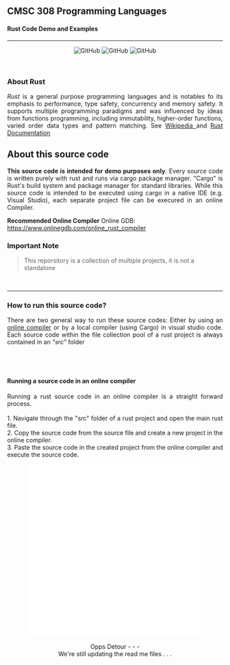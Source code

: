 ## CMSC 308 Programming Languages 
#### Rust Code Demo and Examples
--------------------------------------------------

<p align="center">
  <img src="https://img.shields.io/badge/Content_Type-DEMO-orange" alt="GitHub">
  <img src="https://img.shields.io/badge/Performance_Task_4-blue" alt="GitHub">
  <img src="https://img.shields.io/badge/Academic_Purposes-green" alt="GitHub">
</p>

<div>
  <img src
</div>

### About Rust

<p align = "justify">
  <em>Rust</em> is a general purpose programming languages and is notables fo its emphasis to performance, type safety, concurrency and memory safety. It supports multiple programming paradigms and was influenced by ideas from functions programming, including immutability, higher-order functions, varied order data types and pattern matching. See <a href="https://en.wikipedia.org/wiki/Rust_(programming_language)">Wikipedia </a> and <a href = "https://doc.rust-lang.org/stable/"> Rust Documentation </a>
  
</p>

## About this source code
<p align = "justify">
  <b>This source code is intended for demo purposes only</b>. Every source code is written purely with rust and runs via cargo package manager. "Cargo" is Rust's build system and package manager for standard libraries. While this source code is intended to be executed using cargo in a native IDE (e.g. Visual Studio), each separate project file can be execured in an online Compiler.

  <b>Recommended Online Compiler</b>
  Online GDB: https://www.onlinegdb.com/online_rust_compiler
</p>

### Important Note
> This reporsitory is a collection of multiple projects, it is not a standalone

<br>

*** 

### How to run this source code?
<p align ="justify">
  There are two general way to run these source codes: Either by using an <a href = "https://www.onlinegdb.com/online_rust_compiler">online compiler</a> or by a local compiler (using Cargo) in visual studio code. Each source code within the file collection pool of a rust project is always contained in an <em>"src"</em> folder 
</p>

<img src = ""> </img>
<br>
---

#### Running a source code in an online compiler
<p align ="justify">
  Running a rust source code in an online compiler is a straight forward process. <br> <br>
  1. Navigate through the "src" folder of a rust project and open the main rust file. <br>
  2. Copy the source code from the source file and create a new project in the online compiler. <br>
  3. Paste the source code in the created project from the online compiler and execute the source code. <br>
</p>



<p align="center">
  <img src="rs-md-res/Loading screen.gif" width="400" alt="Demo Animation">
  <p align = "center">  Opps Detour - - - <br>
    We're still updating the read me files . . . </p>
</p>



